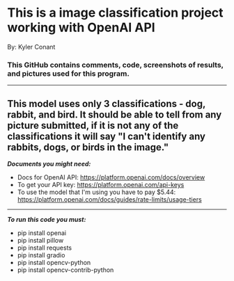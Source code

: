 # This is a image classification project working with OpenAI API

By: Kyler Conant

### This GitHub contains comments, code, screenshots of results, and pictures used for this program.
-----------------------------------------------------------------------------------
This model uses only 3 classifications - dog, rabbit, and bird. It should be able to tell from any picture submitted, if it is not any of the classifications it will say "I can't identify any rabbits, dogs, or birds in the image."
-----------------------------------------------------------------------------------
***Documents you might need:***
  - Docs for OpenAI API: https://platform.openai.com/docs/overview
  - To get your API key: https://platform.openai.com/api-keys
  - To use the model that I'm using you have to pay $5.44: https://platform.openai.com/docs/guides/rate-limits/usage-tiers
-----------------------------------------------------------------------------------
***To run this code you must:***
  - pip install openai
  - pip install pillow
  - pip install requests
  - pip install gradio
  - pip install opencv-python
  - pip install opencv-contrib-python
